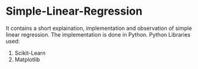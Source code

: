 # Simple-Linear-Regression
It contains a short explaination, implementation and observation of simple linear regression.
The implementation is done in Python.
Python Libraries used:
1. Scikit-Learn
2. Matplotlib
